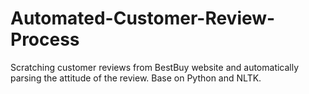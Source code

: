 # Automated-Customer-Review-Process
Scratching customer reviews from BestBuy website and automatically parsing the attitude of the review. Base on Python and NLTK.
